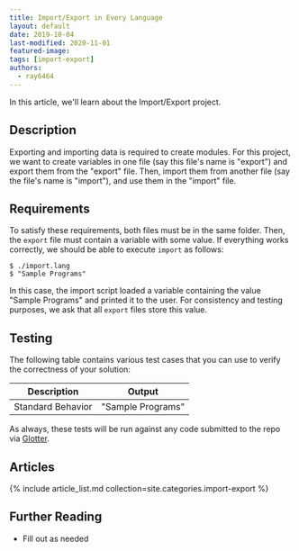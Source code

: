 ```yaml
---
title: Import/Export in Every Language
layout: default
date: 2019-10-04
last-modified: 2020-11-01
featured-image:
tags: [import-export]
authors: 
  - ray6464
---
```


In this article, we'll learn about the Import/Export project.

## Description

Exporting and importing data is required to create modules. For this project, we want to create 
variables in one file (say this file's name is "export") and export them from the "export" file. 
Then, import them from another file (say the file's name is "import"), and use them in the 
"import" file.

## Requirements

To satisfy these requirements, both files must be in the same folder. Then, the `export` file must 
contain a variable with some value. If everything works correctly, we should be able to execute 
`import` as follows:

```shell
$ ./import.lang
$ "Sample Programs"
```

In this case, the import script loaded a variable containing the value "Sample Programs" and
printed it to the user. For consistency and testing purposes, we ask that all `export` files
store this value.

## Testing

The following table contains various test cases that you can use to verify the correctness of 
your solution: 

| Description       | Output            |
|-------------------|-------------------|
| Standard Behavior | "Sample Programs" | 

As always, these tests will be run against any code submitted to the repo via [Glotter][glotter-github].

## Articles

{% include article_list.md collection=site.categories.import-export %}

## Further Reading

- Fill out as needed

[glotter-github]: https://github.com/auroq/glotter
